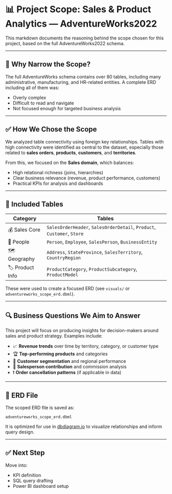 # 📊 Project Scope: Sales & Product Analytics — AdventureWorks2022

This markdown documents the reasoning behind the scope chosen for this project, based on the full AdventureWorks2022 schema.

---

## 🎯 Why Narrow the Scope?

The full AdventureWorks schema contains over 80 tables, including many administrative, manufacturing, and HR-related entities. A complete ERD including all of them was:
- Overly complex
- Difficult to read and navigate
- Not focused enough for targeted business analysis

---

## ✅ How We Chose the Scope

We analyzed table connectivity using foreign key relationships. Tables with high connectivity were identified as central to the dataset, especially those related to **sales orders**, **products**, **customers**, and **territories**.

From this, we focused on the **Sales domain**, which balances:
- High relational richness (joins, hierarchies)
- Clear business relevance (revenue, product performance, customers)
- Practical KPIs for analysis and dashboards

---

## 🧩 Included Tables

| Category        | Tables |
|----------------|--------|
| 💰 Sales Core   | `SalesOrderHeader`, `SalesOrderDetail`, `Product`, `Customer`, `Store` |
| 👤 People       | `Person`, `Employee`, `SalesPerson`, `BusinessEntity` |
| 🗺️ Geography    | `Address`, `StateProvince`, `SalesTerritory`, `CountryRegion` |
| 🏷️ Product Info | `ProductCategory`, `ProductSubcategory`, `ProductModel` |

These were used to create a focused ERD (see `visuals/` or `adventureworks_scope_erd.dbml`).

---

## 🔍 Business Questions We Aim to Answer

This project will focus on producing insights for decision-makers around sales and product strategy. Examples include:

- 📈 **Revenue trends** over time by territory, category, or customer type
- 🏆 **Top-performing products** and categories
- 👤 **Customer segmentation** and regional performance
- 🔄 **Salesperson contribution** and commission analysis
- ❗ **Order cancellation patterns** (if applicable in data)

---

## 📁 ERD File

The scoped ERD file is saved as:
```
adventureworks_scope_erd.dbml
```
It is optimized for use in [dbdiagram.io](https://dbdiagram.io) to visualize relationships and inform query design.

---

## ✅ Next Step

Move into:
- KPI definition
- SQL query drafting
- Power BI dashboard setup

